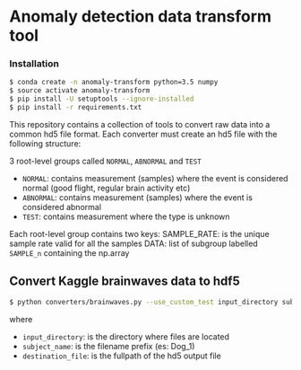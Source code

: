 # Anomaly detection data transform tool


### Installation
```bash
$ conda create -n anomaly-transform python=3.5 numpy
$ source activate anomaly-transform
$ pip install -U setuptools --ignore-installed
$ pip install -r requirements.txt
```


This repository contains a collection of tools to convert raw data into a common hd5 file format.
Each converter must create an hd5 file with the following structure:

3 root-level groups called `NORMAL`, `ABNORMAL` and `TEST`
* `NORMAL`: contains measurement (samples) where the event is considered normal (good flight, regular brain activity etc)
* `ABNORMAL`: contains measurement (samples) where the event is considered abnormal
* `TEST`: contains measurement where the type is unknown

Each root-level group contains two keys:
 SAMPLE_RATE: is the unique sample rate valid for all the samples
 DATA: list of subgroup labelled `SAMPLE_n` containing the np.array

Convert Kaggle brainwaves data to hdf5
--------------------

```bash
$ python converters/brainwaves.py --use_custom_test input_directory subject_name destination_file
```
where
* `input_directory`: is the directory where files are located
* `subject_name`: is the filename prefix (es: Dog_1)
* `destination_file`: is the fullpath of the hd5 output file
